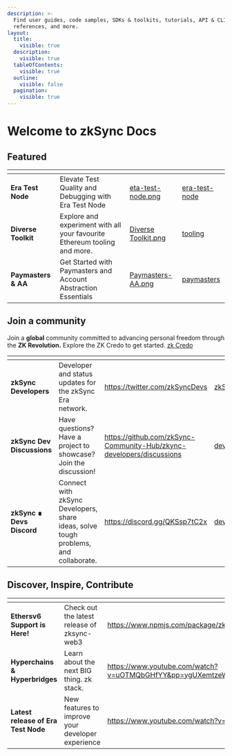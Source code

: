 ```yaml
---
description: >-
  Find user guides, code samples, SDKs & toolkits, tutorials, API & CLI
  references, and more.
layout:
  title:
    visible: true
  description:
    visible: true
  tableOfContents:
    visible: true
  outline:
    visible: false
  pagination:
    visible: true
---
```


# Welcome to zkSync Docs

## Featured

<table data-view="cards"><thead><tr><th></th><th></th><th data-hidden data-card-cover data-type="files"></th><th data-hidden data-card-target data-type="content-ref"></th></tr></thead><tbody><tr><td><strong>Era Test Node</strong></td><td>Elevate Test Quality and Debugging with Era Test Node</td><td><a href="../.gitbook/assets/eta-test-node.png">eta-test-node.png</a></td><td><a href="../test-and-debug/era-test-node/">era-test-node</a></td></tr><tr><td><strong>Diverse Toolkit</strong></td><td>Explore and experiment with all your favourite Ethereum tooling and more.</td><td><a href="../.gitbook/assets/Diverse Toolkit.png">Diverse Toolkit.png</a></td><td><a href="../tooling/">tooling</a></td></tr><tr><td><strong>Paymasters &#x26; AA</strong></td><td>Get Started with Paymasters and Account Abstraction Essentials</td><td><a href="../.gitbook/assets/Paymasters-AA.png">Paymasters-AA.png</a></td><td><a href="../build/contract-development/paymasters/">paymasters</a></td></tr></tbody></table>

## Join a community

Join a **global** community committed to advancing personal freedom through the **ZK Revolution.** Explore the ZK Credo to get started. [zk Credo](https://github.com/zksync/credo/tree/main#zk-credo)

<table data-view="cards"><thead><tr><th></th><th></th><th data-hidden data-card-target data-type="content-ref"></th><th data-hidden data-card-cover data-type="files"></th></tr></thead><tbody><tr><td><strong>zkSync Developers</strong></td><td>Developer and status updates for the zkSync Era network.</td><td><a href="https://twitter.com/zkSyncDevs">https://twitter.com/zkSyncDevs</a></td><td><a href="../.gitbook/assets/zkSyncDevs.png">zkSyncDevs.png</a></td></tr><tr><td><strong>zkSync Dev Discussions</strong></td><td>Have questions? Have a project to showcase? Join the discussion!</td><td><a href="https://github.com/zkSync-Community-Hub/zkync-developers/discussions">https://github.com/zkSync-Community-Hub/zkync-developers/discussions</a></td><td><a href="../.gitbook/assets/dev-dis.png">dev-dis.png</a></td></tr><tr><td><strong>zkSync ∎ Devs Discord</strong></td><td>Connect with zkSync Developers, share ideas, solve tough problems, and collaborate.</td><td><a href="https://discord.gg/QKSsp7tC2x">https://discord.gg/QKSsp7tC2x</a></td><td><a href="../.gitbook/assets/dev-dis (1).png">dev-dis (1).png</a></td></tr></tbody></table>

## Discover, Inspire, Contribute

<table data-view="cards"><thead><tr><th></th><th></th><th data-hidden data-card-target data-type="content-ref"></th><th data-hidden data-card-cover data-type="files"></th></tr></thead><tbody><tr><td><strong>Ethersv6 Support is Here!</strong></td><td>Check out the latest release of zksync-web3</td><td><a href="https://www.npmjs.com/package/zksync-web3">https://www.npmjs.com/package/zksync-web3</a></td><td><a href="../.gitbook/assets/eth-6.png">eth-6.png</a></td></tr><tr><td><strong>Hyperchains &#x26; Hyperbridges</strong></td><td>Learn about the next BIG thing. zk stack.</td><td><a href="https://www.youtube.com/watch?v=uOTMQbGHfYY&#x26;pp=ygUXemtzeW5jIGV0aGNjIGh5cGVyY2hhaW4%3D">https://www.youtube.com/watch?v=uOTMQbGHfYY&#x26;pp=ygUXemtzeW5jIGV0aGNjIGh5cGVyY2hhaW4%3D</a></td><td><a href="../.gitbook/assets/hyperchain.png">hyperchain.png</a></td></tr><tr><td><strong>Latest release of Era Test Node</strong></td><td>New features to improve your developer experience</td><td><a href="https://www.youtube.com/watch?v=FZefCZW7JJk">https://www.youtube.com/watch?v=FZefCZW7JJk</a></td><td><a href="../.gitbook/assets/release.png">release.png</a></td></tr></tbody></table>

